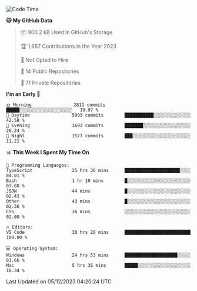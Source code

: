 <!--START_SECTION:waka-->
![Code Time](http://img.shields.io/badge/Code%20Time-4%2C977%20hrs%202%20mins-blue)

**🐱 My GitHub Data** 

> 📦 900.2 kB Used in GitHub's Storage 
 > 
> 🏆 1,667 Contributions in the Year 2023
 > 
> 🚫 Not Opted to Hire
 > 
> 📜 14 Public Repositories 
 > 
> 🔑 71 Private Repositories 
 > 
**I'm an Early 🐤** 

```text
🌞 Morning                2811 commits        █████░░░░░░░░░░░░░░░░░░░░   19.97 % 
🌆 Daytime                5993 commits        ███████████░░░░░░░░░░░░░░   42.58 % 
🌃 Evening                3693 commits        ███████░░░░░░░░░░░░░░░░░░   26.24 % 
🌙 Night                  1577 commits        ███░░░░░░░░░░░░░░░░░░░░░░   11.21 % 
```


📊 **This Week I Spent My Time On** 

```text
💬 Programming Languages: 
TypeScript               25 hrs 36 mins      █████████████████████░░░░   84.01 % 
Bash                     1 hr 10 mins        █░░░░░░░░░░░░░░░░░░░░░░░░   03.88 % 
JSON                     44 mins             █░░░░░░░░░░░░░░░░░░░░░░░░   02.43 % 
Other                    43 mins             █░░░░░░░░░░░░░░░░░░░░░░░░   02.36 % 
CSS                      36 mins             ░░░░░░░░░░░░░░░░░░░░░░░░░   02.00 % 

🔥 Editors: 
VS Code                  30 hrs 28 mins      █████████████████████████   100.00 % 

💻 Operating System: 
Windows                  24 hrs 53 mins      ████████████████████░░░░░   81.66 % 
Mac                      5 hrs 35 mins       █████░░░░░░░░░░░░░░░░░░░░   18.34 % 
```


 Last Updated on 05/12/2023 04:20:24 UTC
<!--END_SECTION:waka-->

